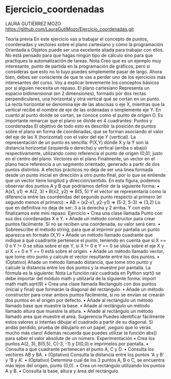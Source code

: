 # Ejercicio_coordenadas

LAURA GUTIÉRREZ MOZO
https://github.com/LauraGutiMozo/Ejercicio_coordenadas.git

Teoría previa
En este ejercicio vas a trabajar el concepto de puntos, coordenadas y vectores
sobre el plano cartesiano y cómo la programación Orientada a Objetos puede
ser una excelente aliada para trabajar con ellos. No está pensado para que
hagas ningún tipo de cálculo sino para que practiques la automatización de
tareas.
Nota
Creo que es un ejemplo muy interesante, punto de partida en la programación
de gráficos, pero si consideras que esto no lo tuyo puedes simplemente pasar
de largo. Ahora bien, debes ser consciente de que te vas a perder uno de los
ejercicios más interesantes del curso.
Voy a explicar brevemente los conceptos básicos por si alguien necesita un
repaso.
El plano cartesiano
Representa un espacio bidimensional (en 2 dimensiones), formado por dos
rectas perpendiculares, una horizontal y otra vertical que se cortan en un punto.
La recta horizontal se denomina eje de las abscisas o eje X, mientras que la
vertical recibe el nombre de eje de las ordenadas o simplemente eje Y. En
cuanto al punto donde se cortan, se conoce como el punto de origen O.
Es importante remarcar que el plano se divide en 4 cuadrantes:
Puntos y coordenadas
El objetivo de todo esto es describir la posición de puntos sobre el plano en
forma de coordenadas, que se forman asociando el valor del eje de las X
(horizontal) con el valor del eje Y (vertical).
La representación de un punto es sencilla: P(X,Y) dónde X y la Y son la
distancia horizontal (izquierda o derecha) y vertical (arriba o abajo)
respectivamente, utilizando como referencia el punto de origen (0,0), justo en el
centro del plano.
Vectores en el plano
Finalmente, un vector en el plano hace referencia a un segmento orientado,
generado a partir de dos puntos distintos.
A efectos prácticos no deja de ser una línea formada desde un punto inicial en
dirección a otro punto final, por lo que se entiende que un vector tiene longitud
y dirección/sentido.
En esta figura, podemos observar dos puntos A y B que podríamos definir de la
siguiente forma:
• A(x1, y1) => A(2, 3)
• B(x2, y2) => B(5, 5)
Y el vector se representaría como la diferencia entre las coordendas del
segundo punto respecto al primero (el segundo menos el primero):
• AB = (x2-x1, y2-y1) => (5-2, 5-3) => (3,2)
Lo que en definitiva no deja de ser: 3 a la derecha y 2 arriba.
Y con esto finalizamos este mini repaso.
Ejercicio
• Crea una clase llamada Punto con sus dos coordenadas X e Y.
• Añade un método constructor para crear puntos fácilmente. Si no se
reciben una coordenada, su valor será cero.
• Sobreescribe el método string, para que al imprimir por pantalla un
punto aparezca en formato (X,Y)
• Añade un método llamado cuadrante que indique a qué cuadrante
pertenece el punto, teniendo en cuenta que si X == 0 e Y != 0 se sitúa
sobre el eje Y, si X != 0 e Y == 0 se sitúa sobre el eje X y si X == 0 e Y
== 0 está sobre el origen.
• Añade un método llamado vector, que tome otro punto y calcule el
vector resultante entre los dos puntos.
• (Optativo) Añade un método llamado distancia, que tome otro punto
y calcule la distancia entre los dos puntos y la muestre por pantalla.
La fórmula es la siguiente:
Nota
La función raíz cuadrada en Python sqrt() se debe importar del módulo math y
utilizarla de la siguiente forma:
import math
math.sqrt(9)
• Crea una clase llamada Rectangulo con dos puntos (inicial y final)
que formarán la diagonal del rectángulo.
• Añade un método constructor para crear ambos puntos fácilmente,
si no se envían se crearán dos puntos en el origen por defecto.
• Añade al rectángulo un método llamado base que muestre la base.
• Añade al rectángulo un método llamado altura que muestre la altura.
• Añade al rectángulo un método llamado area que muestre el area.
Sugerencia
Puedes identificar fácilmente estos valores si intentas dibujar el cuadrado a
partir de su diagonal. Si andas perdido, prueba de dibujarlo en un papel, ¡seguro
que lo verás mucho más claro! Además recuerda que puedes utilizar la
función abs() para saber el valor absolute de un número.
Experimentación
• Crea los puntos A(2, 3), B(5,5), C(-3, -1) y D(0,0) e imprimelos por
pantalla.
• Consulta a que cuadrante pertenecen el punto A, C y D.
• Consulta los vectores AB y BA.
• (Optativo) Consulta la distancia entre los puntos 'A y B' y 'B y A'.
• (Optativo) Determina cual de los 3 puntos A, B o C, se encuentra más
lejos del origen, punto (0,0).
• Crea un rectángulo utilizando los puntos A y B.
• Consulta la base, altura y área del rectángulo.